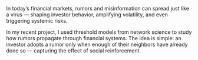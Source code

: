 In today’s financial markets, rumors and misinformation can spread just like a virus — shaping investor behavior, amplifying volatility, and even triggering systemic risks.

In my recent project, I used threshold models from network science to study how rumors propagate through financial systems. The idea is simple: an investor adopts a rumor only when enough of their neighbors have already done so — capturing the effect of social reinforcement.
